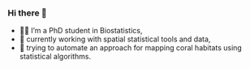 ### Hi there 👋

- :man_student: I’m a PhD student in Biostatistics,
- 🔭 currently working with spatial statistical tools and data,
- 🌱 trying to automate an approach for mapping coral habitats using statistical algorithms.


